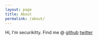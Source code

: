```yaml
---
layout: page
title: About
permalink: /about/
---
```


Hi, I'm securikitty. Find me @
[github](https://github.com/lephdao)
[twitter](https://twitter.com/lephuongdao)


